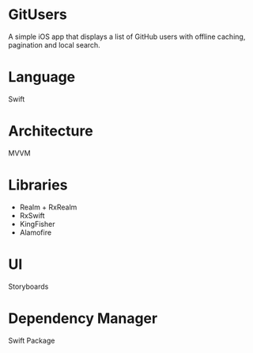 # GitUsers
A simple iOS app that displays a list of GitHub users with offline caching, pagination and local search.

# Language
Swift

# Architecture
MVVM

# Libraries
- Realm + RxRealm
- RxSwift
- KingFisher
- Alamofire

# UI
Storyboards

# Dependency Manager
Swift Package
